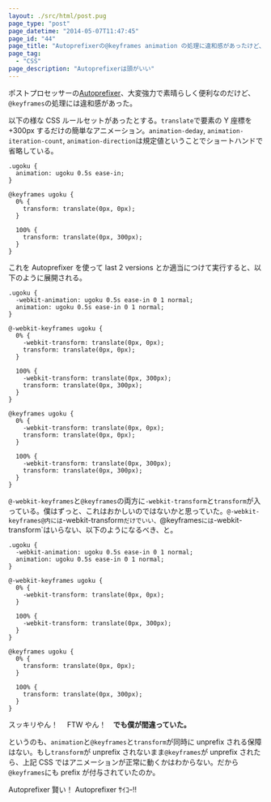 ```yaml
---
layout: ./src/html/post.pug
page_type: "post"
page_datetime: "2014-05-07T11:47:45"
page_id: "44"
page_title: "Autoprefixerの@keyframes animation の処理に違和感があったけど、僕が間違っていた"
page_tag:
  - "CSS"
page_description: "Autoprefixerは頭がいい"
---
```


ポストプロセッサーの[Autoprefixer](https://github.com/ai/autoprefixer)、大変強力で素晴らしく便利なのだけど、`@keyframes`の処理には違和感があった。

以下の様な CSS ルールセットがあったとする。`translate`で要素の Y 座標を+300px するだけの簡単なアニメーション。`animation-deday`, `animation-iteration-count`, `animation-direction`は規定値ということでショートハンドで省略している。

<pre><code>.ugoku {
  animation: ugoku 0.5s ease-in;
}

@keyframes ugoku {
  0% {
    transform: translate(0px, 0px);
  }

  100% {
    transform: translate(0px, 300px);
  }
}</code></pre>

これを Autoprefixer を使って last 2 versions とか適当につけて実行すると、以下のように展開される。

<pre><code>.ugoku {
  -webkit-animation: ugoku 0.5s ease-in 0 1 normal;
  animation: ugoku 0.5s ease-in 0 1 normal;
}

@-webkit-keyframes ugoku {
  0% {
    -webkit-transform: translate(0px, 0px);
    transform: translate(0px, 0px);
  }

  100% {
    -webkit-transform: translate(0px, 300px);
    transform: translate(0px, 300px);
  }
}

@keyframes ugoku {
  0% {
    -webkit-transform: translate(0px, 0px);
    transform: translate(0px, 0px);
  }

  100% {
    -webkit-transform: translate(0px, 300px);
    transform: translate(0px, 300px);
  }
}</code></pre>

`@-webkit-keyframes`と`@keyframes`の両方に`-webkit-transform`と`transform`が入っている。僕はずっと、これはおかしいのではないかと思っていた。`@-webkit-keyframes@内には`-webkit-transform`だけでいい、`@keyframes`には`-webkit-transform`はいらない、以下のようになるべき、と。

<pre><code>.ugoku {
  -webkit-animation: ugoku 0.5s ease-in 0 1 normal;
  animation: ugoku 0.5s ease-in 0 1 normal;
}

@-webkit-keyframes ugoku {
  0% {
    -webkit-transform: translate(0px, 0px);
  }

  100% {
    -webkit-transform: translate(0px, 300px);
  }
}

@keyframes ugoku {
  0% {
    transform: translate(0px, 0px);
  }

  100% {
    transform: translate(0px, 300px);
  }
}</code></pre>

スッキリやん！　 FTW やん！　**でも僕が間違っていた。**

というのも、`animation`と`@keyframes`と`transform`が同時に unprefix される保障はない。もし`transform`が unprefix されないまま`@keyframes`が unprefix されたら、上記 CSS ではアニメーションが正常に動くかはわからない。だから`@keyframes`にも prefix が付与されていたのか。

Autoprefixer 賢い！ Autoprefixer ｻｲｺｰ!!
